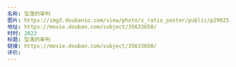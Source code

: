 ```yaml
---
名称: 坠落的审判
图片: https://img3.doubanio.com/view/photo/s_ratio_poster/public/p2902557922.webp
地址: https://movie.douban.com/subject/35633650/
时时: 2023
标题: 坠落的审判
链接: https://movie.douban.com/subject/35633650/
评价:
---
```


